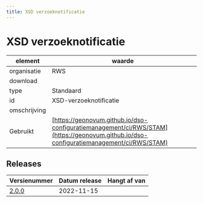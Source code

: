 ```yaml
---
title: XSD verzoeknotificatie
---
```


# XSD verzoeknotificatie

|element|waarde|
|-----|------|
| organisatie  |RWS|
| download  | [](<>)|
| type  |Standaard|
| id  |XSD-verzoeknotificatie|
| omschrijving  ||
| Gebruikt|[https://geonovum.github.io/dso-configuratiemanagement/ci/RWS/STAM](https://geonovum.github.io/dso-configuratiemanagement/ci/RWS/STAM)|

## Releases

|Versienummer|Datum release|Hangt af van
|-------|-------|-----|
| [2.0.0](<download>)|2022-11-15||

